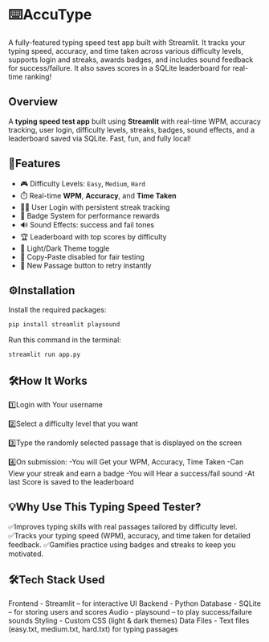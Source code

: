 # ⌨️AccuType
A fully-featured typing speed test app built with Streamlit. It tracks your typing speed, accuracy, and time taken across various difficulty levels, supports login and streaks, awards badges, and includes sound feedback for success/failure. It also saves scores in a SQLite leaderboard for real-time ranking!

## Overview
A **typing speed test app** built using **Streamlit** with real-time WPM, accuracy tracking, user login, difficulty levels, streaks, badges, sound effects, and a leaderboard saved via SQLite. Fast, fun, and fully local!

## 🚀Features
- 🎮 Difficulty Levels: `Easy`, `Medium`, `Hard`
- ⏱️ Real-time **WPM**, **Accuracy**, and **Time Taken**
- 🧑‍💻 User Login with persistent streak tracking
- 🏅 Badge System for performance rewards
- 🔊 Sound Effects: success and fail tones
- 🏆 Leaderboard with top scores by difficulty
- 🎨 Light/Dark Theme toggle
- 🧼 Copy-Paste disabled for fair testing
- 🔄 New Passage button to retry instantly

## ⚙️Installation
Install the required packages:
```sh
pip install streamlit playsound
```

Run this command in the terminal:
```sh
streamlit run app.py
```

## 🛠️How It Works
1️⃣Login with Your username

2️⃣Select a difficulty level that you want

3️⃣Type the randomly selected passage that is displayed on the screen

4️⃣On submission:
-You will Get your WPM, Accuracy, Time Taken
-Can View your streak and earn a badge
-You will Hear a success/fail sound
-At last Score is saved to the leaderboard

## 💡Why Use This Typing Speed Tester?
✅Improves typing skills with real passages tailored by difficulty level.
✅Tracks your typing speed (WPM), accuracy, and time taken for detailed feedback.
✅Gamifies practice using badges and streaks to keep you motivated.

## 🛠️Tech Stack Used
Frontend - Streamlit – for interactive UI
Backend	- Python
Database - SQLite – for storing users and scores
Audio	- playsound – to play success/failure sounds
Styling	- Custom CSS (light & dark themes)
Data Files	- Text files (easy.txt, medium.txt, hard.txt) for typing passages
